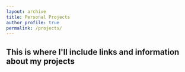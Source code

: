 ```yaml
---
layout: archive
title: Personal Projects
author_profile: true
permalink: /projects/
---
```


## This is where I'll include links and information about my projects